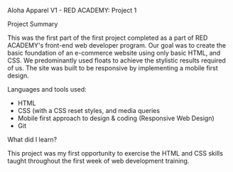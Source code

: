Aloha Apparel V1 - RED ACADEMY: Project 1

Project Summary

This was the first part of the first project completed as a part of RED ACADEMY's front-end web developer program. Our goal was to create the basic foundation of an e-commerce website using only basic HTML, and CSS. We predominantly used floats to achieve the stylistic results required of us. The site was built to be responsive by implementing a mobile first design.

Languages and tools used:

- HTML
- CSS (with a CSS reset styles, and media queries
- Mobile first approach to design & coding (Responsive Web Design)
- Git

What did I learn?

This project was my first opportunity to exercise the HTML and CSS skills taught throughout the first week of web development training.  
